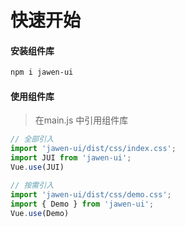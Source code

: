 # 快速开始

#### 安装组件库

```bash
npm i jawen-ui
```


#### 使用组件库
> 在main.js 中引用组件库

```javascript
// 全部引入
import 'jawen-ui/dist/css/index.css';
import JUI from 'jawen-ui';
Vue.use(JUI)

// 按需引入
import 'jawen-ui/dist/css/demo.css';
import { Demo } from 'jawen-ui';
Vue.use(Demo)
```